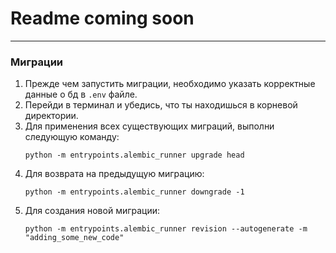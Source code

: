 # Readme coming soon

---
### Миграции

1) Прежде чем запустить миграции, необходимо указать корректные данные о 
бд в `.env` файле.
2) Перейди в терминал и убедись, что ты находишься в корневой директории.
3) Для применения всех существующих миграций, выполни следующую команду:
    ```commandline
    python -m entrypoints.alembic_runner upgrade head
    ```
4) Для возврата на предыдущую миграцию:
    ```commandline
    python -m entrypoints.alembic_runner downgrade -1
    ```
5) Для создания новой миграции:
    ```commandline
    python -m entrypoints.alembic_runner revision --autogenerate -m "adding_some_new_code"
    ```



